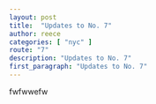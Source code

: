```yaml
---
layout: post
title:  "Updates to No. 7"
author: reece
categories: [ "nyc" ]
route: "7"
description: "Updates to No. 7"
first_paragraph: "Updates to No. 7"
---
```


fwfwwefw
